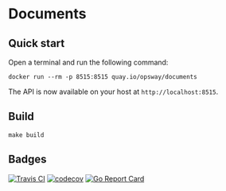 # Documents

## Quick start

Open a terminal and run the following command:
 
    docker run --rm -p 8515:8515 quay.io/opsway/documents
 
The API is now available on your host at `http://localhost:8515`.
  
## Build

    make build
  
## Badges

[![Travis CI](https://travis-ci.org/opsway/documents.svg?branch=master)](https://travis-ci.org/opsway/documents)
[![codecov](https://codecov.io/gh/opsway/documents/branch/master/graph/badge.svg)](https://codecov.io/gh/opsway/documents)
[![Go Report Card](https://goreportcard.com/badge/github.com/opsway/documents)](https://goreportcard.com/report/opsway/documents)
